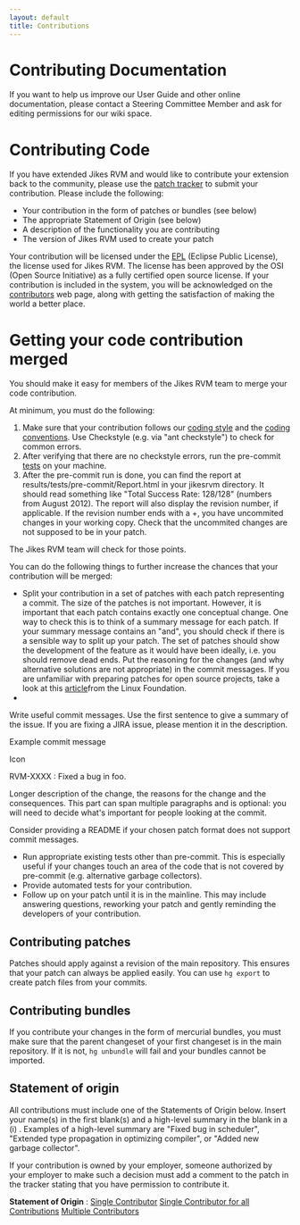 ```yaml
---
layout: default 
title: Contributions
---
```


# Contributing Documentation

If you want to help us improve our User Guide and other online documentation, please contact a Steering Committee Member and ask for editing permissions for our wiki space.

# Contributing Code

If you have extended Jikes RVM and would like to contribute your extension back to the community, please use the [patch tracker](Issue-Tracker.html#IssueTracker-patches) to submit your contribution. Please include the following:

- Your contribution in the form of patches or bundles (see below)
- The appropriate Statement of Origin (see below)
- A description of the functionality you are contributing
- The version of Jikes RVM used to create your patch

Your contribution will be licensed under the [EPL](License.html) (Eclipse Public License), the license used for Jikes RVM. The license has been approved by the OSI (Open Source Initiative) as a fully certified open source license. If your contribution is included in the system, you will be acknowledged on the [contributors](Acknowledgments_74066.html) web page, along with getting the satisfaction of making the world a better place.

# Getting your code contribution merged

You should make it easy for members of the Jikes RVM team to merge your code contribution.

At minimum, you must do the following:

1. Make sure that your contribution follows our [coding style](http://docs.codehaus.org/display/RVM/Coding+Style) and the [coding conventions](http://docs.codehaus.org/display/RVM/Coding+Conventions). Use Checkstyle (e.g. via "ant checkstyle") to check for common errors.
2. After verifying that there are no checkstyle errors, run the pre-commit [tests](http://docs.codehaus.org/display/RVM/Testing+the+RVM) on your machine.
3. After the pre-commit run is done, you can find the report at results/tests/pre-commit/Report.html in your jikesrvm directory. It should read something like "Total Success Rate: 128/128" (numbers from August 2012). The report will also display the revision number, if applicable. If the revision number ends with a +, you have uncommited changes in your working copy. Check that the uncommited changes are not supposed to be in your patch.

The Jikes RVM team will check for those points.

You can do the following things to further increase the chances that your contribution will be merged:

- Split your contribution in a set of patches with each patch representing a commit. The size of the patches is not important. However, it is important that each patch contains exactly one conceptual change. One way to check this is to think of a summary message for each patch. If your summary message contains an "and", you should check if there is a sensible way to split up your patch. The set of patches should show the development of the feature as it would have been ideally, i.e. you should remove dead ends. Put the reasoning for the changes (and why alternative solutions are not appropriate) in the commit messages. If you are unfamiliar with preparing patches for open source projects, take a look at this [article](http://www.linuxfoundation.org/content/53-patch-preparation)from the Linux Foundation.&nbsp;
- 

Write useful commit messages. Use the first sentence to give a summary of the issue. If you are fixing a JIRA issue, please mention it in the description.

Example commit message

Icon

RVM-XXXX : Fixed a bug in foo.

Longer description of the change, the reasons for the change and the consequences. This part can span multiple paragraphs and is optional: you will need to decide what's important for people looking at the commit.

Consider providing a README if your chosen patch format does not support commit messages.

- Run appropriate existing tests other than pre-commit. This is especially useful if your changes touch an area of the code that is not covered by pre-commit (e.g. alternative garbage collectors).
- Provide automated tests for your contribution.
- Follow up on your patch until it is in the mainline. This may include answering questions, reworking your patch and gently reminding the developers of your contribution.

## Contributing patches

Patches should apply against a revision of the main repository. This ensures that your patch can always be applied easily. You can use&nbsp;`hg export` to create patch files from your commits.

## Contributing bundles

If you contribute your changes in the form of mercurial bundles, you must make sure that the parent changeset of your first changeset is in the main repository. If it is not,&nbsp;`hg unbundle` will fail and your bundles cannot be imported.

## Statement of origin

All contributions must include one of the Statements of Origin below. Insert your name(s) in the first blank(s) and a high-level summary in the blank in a (i) . Examples of a high-level summary are "Fixed bug in scheduler", "Extended type propagation in optimizing compiler", or "Added new garbage collector".

If your contribution is owned by your employer, someone authorized by your employer to make such a decision must add a comment to the patch in the tracker stating that you have permission to contribute it.

**Statement of Origin** : [Single Contributor](files/single-contrib.txt) [Single Contributor for all Contributions](files/batch-single-contrib.txt) [Multiple Contributors](files/multi-contrib.txt)

